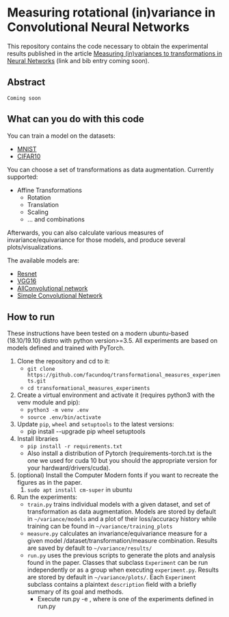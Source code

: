 # Measuring rotational (in)variance in Convolutional Neural Networks

This repository contains the code necessary to obtain the experimental results published in the article [Measuring (in)variances to transformations in Neural Networks]() (link and bib entry coming soon).

## Abstract

`Coming soon` 

## What can you do with this code

You can train a model on the datasets:
* [MNIST](http://yann.lecun.com/exdb/mnist/) 
* [CIFAR10](https://www.cs.toronto.edu/~kriz/cifar.html) 

You can choose a set of transformations as data augmentation. Currently supported:
* Affine Transformations
    * Rotation
    * Translation
    * Scaling
    * ... and combinations

Afterwards, you can also calculate various measures of invariance/equivariance for those models, and produce several plots/visualizations.

The available models are: 
* [Resnet](https://arxiv.org/abs/1512.03385)
* [VGG16](https://arxiv.org/abs/1409.1556)
* [AllConvolutional network](https://arxiv.org/abs/1412.6806)
* [Simple Convolutional Network](https://github.com/facundoq/rotational_invariance_data_augmentation/blob/master/pytorch/model/simple_conv.py)  

 


## How to run

These instructions have been tested on a modern ubuntu-based (18.10/19.10) distro with python version>=3.5. All experiments are based on models defined and trained with PyTorch.  

1. Clone the repository and cd to it:
    * `git clone https://github.com/facundoq/transformational_measures_experiments.git`
    * `cd transformational_measures_experiments` 
2. Create a virtual environment and activate it (requires python3 with the venv module and pip):
    * `python3 -m venv .env`
    * `source .env/bin/activate`
3. Update `pip`, `wheel` and `setuptools` to the latest versions:
    *  pip install --upgrade pip wheel setuptools
4. Install libraries 
    * `pip install -r requirements.txt`
    * Also install a distribution of Pytorch (requirements-torch.txt is the one we used for cuda 10 but you should the appropriate version for your hardward/drivers/cuda).
5. (optional) Install the Computer Modern fonts if you want to recreate the figures as in the paper.
    1. `sudo apt install cm-super` in ubuntu
6. Run the experiments:
    * `train.py` trains individual models with a given dataset, and set of transformation as data augmentation. Models are stored by default in `~/variance/models` and a plot of their loss/accuracy history while training can be found in `~/variance/training_plots`
    * `measure.py`  calculates an invariance/equivariance measure for a given model /dataset/transformation/measure combination. Results are saved by default to `~/variance/results/`
    * `run.py` uses the previous scripts to generate the plots and analysis found in the paper. Classes that subclass `Experiment` can be run independently or as a group when executing `experiment.py`. Results are stored by default in `~/variance/plots/`. Each `Experiment` subclass contains a plaintext `description` field with a briefly summary of its goal and methods.
        * Execute run.py -e <experiment name>, where <experiment name> is one of the experiments defined in run.py
